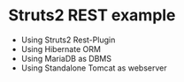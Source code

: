 # Struts2 REST example
* Using Struts2 Rest-Plugin
* Using Hibernate ORM
* Using MariaDB as DBMS
* Using Standalone Tomcat as webserver
